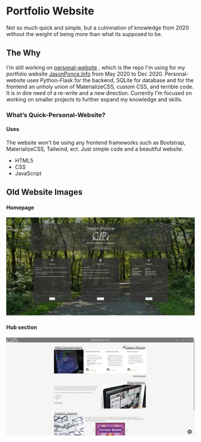 <h1>Portfolio Website</h1>

>>>>

Not so much quick and simple, but a culmination of knowledge from 2020 without the weight of being more than what its supposed to be.

<h2> The Why </h2>

I'm still working on [personal-website](https://github.com/Jason-Ponce/personal-website) , which is the repo I'm using for my portfolio website [JasonPonce.Info](http://www.jasonponce.info/) from May 2020 to Dec 2020. Personal-website uses Python-Flask for the backend, SQLite for database and for the frontend an unholy union of MaterializeCSS, custom CSS, and terrible code. It is in dire need of a re-write and a new direction. Currently I'm focused on working on smaller projects to further expand my knowledge and skills. 

<h3> What’s Quick-Personal-Website? </h3>
<h4>Uses</h4>

The website won't be using any frontend frameworks such as Bootstrap, MaterializeCSS, Tailwind, ect. Just simple code and a beautiful website. 

* HTML5
* CSS
* JavaScript



<h2> Old Website Images</h2>

<h4>Homepage</h4>

![Preview](img/oldwebsite.JPG)

<h4>Hub section</h4>

![Preview](img/oldwebsite2.JPG)
